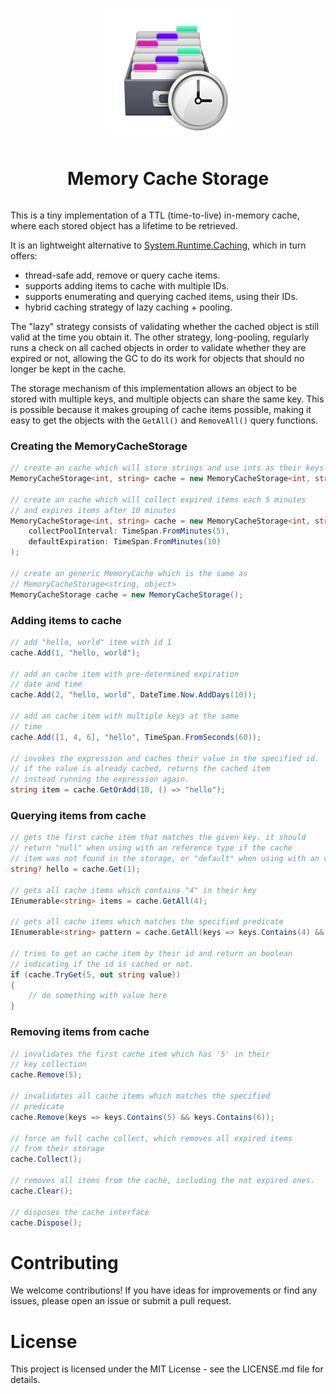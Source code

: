 <div align="center" style="display:grid;place-items:center;">
  <p>
      <img src="./.assets/icon.png">
  </p>
  <h1>Memory Cache Storage</h1>
</div>

This is a tiny implementation of a TTL (time-to-live) in-memory cache, where each stored object has a lifetime to be retrieved.

It is an lightweight alternative to [System.Runtime.Caching](https://learn.microsoft.com/en-us/dotnet/api/system.runtime.caching.memorycache?view=dotnet-plat-ext-8.0), which in turn offers:

- thread-safe add, remove or query cache items.
- supports adding items to cache with multiple IDs.
- supports enumerating and querying cached items, using their IDs.
- hybrid caching strategy of lazy caching + pooling.

The "lazy" strategy consists of validating whether the cached object is still valid at the time you obtain it. The other strategy, long-pooling, regularly runs a check on all cached objects in order to validate whether they are expired or not, allowing the GC to do its work for objects that should no longer be kept in the cache.

The storage mechanism of this implementation allows an object to be stored with multiple keys, and multiple objects can share the same key. This is possible because it makes grouping of cache items possible, making it easy to get the objects with the `GetAll()` and `RemoveAll()` query functions.

### Creating the MemoryCacheStorage

```cs
// create an cache which will store strings and use ints as their keys
MemoryCacheStorage<int, string> cache = new MemoryCacheStorage<int, string>();

// create an cache which will collect expired items each 5 minutes
// and expires items after 10 minutes
MemoryCacheStorage<int, string> cache = new MemoryCacheStorage<int, string>(
    collectPoolInterval: TimeSpan.FromMinutes(5),
    defaultExpiration: TimeSpan.FromMinutes(10)
);

// create an generic MemoryCache which is the same as
// MemoryCacheStorage<string, object>
MemoryCacheStorage cache = new MemoryCacheStorage();
```

### Adding items to cache

```cs
// add "hello, world" item with id 1
cache.Add(1, "hello, world");

// add an cache item with pre-determined expiration
// date and time
cache.Add(2, "hello, world", DateTime.Now.AddDays(10));

// add an cache item with multiple keys at the same
// time
cache.Add([1, 4, 6], "hello", TimeSpan.FromSeconds(60));

// invokes the expression and caches their value in the specified id.
// if the value is already cached, returns the cached item
// instead running the expression again.
string item = cache.GetOrAdd(10, () => "hello");
```

### Querying items from cache

```cs
// gets the first cache item that matches the given key. it should
// return "null" when using with an reference type if the cache
// item was not found in the storage, or "default" when using with an value-type.
string? hello = cache.Get(1);

// gets all cache items which contains "4" in their key
IEnumerable<string> items = cache.GetAll(4);

// gets all cache items which matches the specified predicate
IEnumerable<string> pattern = cache.GetAll(keys => keys.Contains(4) && keys.Contains(5));

// tries to get an cache item by their id and return an boolean
// indicating if the id is cached or not.
if (cache.TryGet(5, out string value))
{
    // do something with value here
}
```

### Removing items from cache

```cs
// invalidates the first cache item which has '5' in their
// key collection
cache.Remove(5);

// invalidates all cache items which matches the specified
// predicate
cache.Remove(keys => keys.Contains(5) && keys.Contains(6));

// force an full cache collect, which removes all expired items
// from their storage
cache.Collect();

// removes all items from the cache, including the not expired ones.
cache.Clear();

// disposes the cache interface
cache.Dispose();
```

# Contributing

We welcome contributions! If you have ideas for improvements or find any issues, please open an issue or submit a pull request.

# License

This project is licensed under the MIT License - see the LICENSE.md file for details.